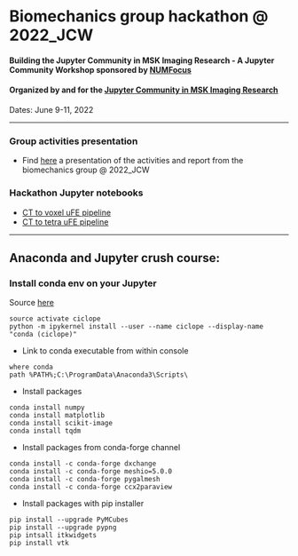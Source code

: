 # Biomechanics group hackathon @ 2022_JCW
#### Building the Jupyter Community in MSK Imaging Research - A Jupyter Community Workshop sponsored by [NUMFocus](https://numfocus.org/)
#### Organized by and for the [Jupyter Community in MSK Imaging Research](https://jcmsk.github.io/) 
Dates: June 9-11, 2022

---
### Group activities presentation
- Find [here](QMSKI2022-ORMRWorkshop-Biomechanics.pdf) a presentation of the activities and report from the biomechanics group @ 2022_JCW 
### Hackathon Jupyter notebooks
- [CT to voxel uFE pipeline](notebooks/JCW_voxeluFE_CalculiX.ipynb)
- [CT to tetra uFE pipeline](notebooks/JCW_tetrauFE_CalculiX.ipynb)

---
## Anaconda and Jupyter crush course:

### Install conda env on your Jupyter
Source [here](https://stackoverflow.com/questions/39604271/conda-environments-not-showing-up-in-jupyter-notebook)
```commandline
source activate ciclope
python -m ipykernel install --user --name ciclope --display-name "conda (ciclope)"
```

- Link to conda executable from within console
```commandline
where conda
path %PATH%;C:\ProgramData\Anaconda3\Scripts\
```

- Install packages
``` 
conda install numpy
conda install matplotlib
conda install scikit-image
conda install tqdm
```

- Install packages from conda-forge channel
```commandline
conda install -c conda-forge dxchange
conda install -c conda-forge meshio=5.0.0
conda install -c conda-forge pygalmesh
conda install -c conda-forge ccx2paraview
```

- Install packages with pip installer
```
pip install --upgrade PyMCubes
pip install --upgrade pypng
pip intsall itkwidgets
pip install vtk
```

